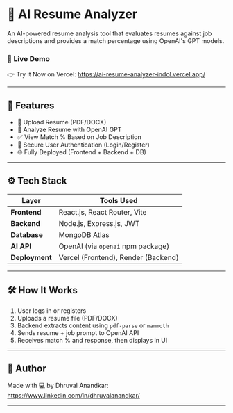 # 🧠 AI Resume Analyzer

An AI-powered resume analysis tool that evaluates resumes against job descriptions and provides a match percentage using OpenAI's GPT models.

### 🚀 Live Demo
👉 Try it Now on Vercel: https://ai-resume-analyzer-indol.vercel.app/

---

## 📌 Features

- 📄 Upload Resume (PDF/DOCX)
- 🧠 Analyze Resume with OpenAI GPT
- ✅ View Match % Based on Job Description
- 🔐 Secure User Authentication (Login/Register)
- 🌐 Fully Deployed (Frontend + Backend + DB)

---

## ⚙️ Tech Stack

| Layer         | Tools Used                          |
|---------------|-------------------------------------|
| **Frontend**  | React.js, React Router, Vite        |
| **Backend**   | Node.js, Express.js, JWT            |
| **Database**  | MongoDB Atlas                       |
| **AI API**    | OpenAI (via `openai` npm package)   |
| **Deployment**| Vercel (Frontend), Render (Backend) |

---

## 🛠 How It Works

1. User logs in or registers
2. Uploads a resume file (PDF/DOCX)
3. Backend extracts content using `pdf-parse` or `mammoth`
4. Sends resume + job prompt to OpenAI API
5. Receives match % and response, then displays in UI

---

## 👤 Author

Made with 💻 by Dhruval Anandkar: https://www.linkedin.com/in/dhruvalanandkar/

---
